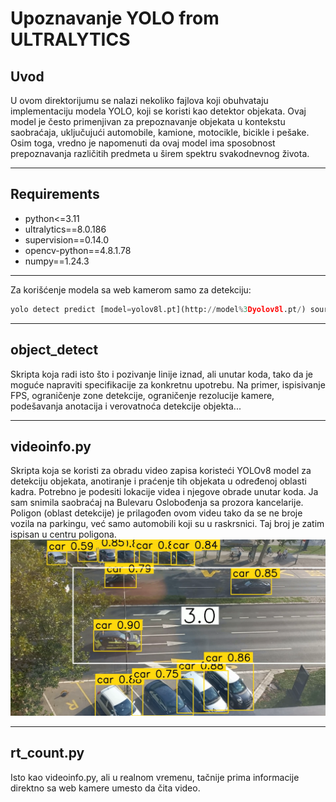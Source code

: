 # Upoznavanje YOLO from ULTRALYTICS

## Uvod

U ovom direktorijumu se nalazi nekoliko fajlova koji obuhvataju implementaciju modela YOLO, koji se koristi kao detektor objekata. Ovaj model je često primenjivan za prepoznavanje objekata u kontekstu saobraćaja, uključujući automobile, kamione, motocikle, bicikle i pešake. Osim toga, vredno je napomenuti da ovaj model ima sposobnost prepoznavanja različitih predmeta u širem spektru svakodnevnog života.

---

## Requirements

- python<=3.11
- ultralytics==8.0.186
- supervision==0.14.0
- opencv-python==4.8.1.78
- numpy==1.24.3

---

Za korišćenje modela sa web kamerom samo za detekciju:

```python
yolo detect predict [model=yolov8l.pt](http://model%3Dyolov8l.pt/) source=0 show=true
```

---

## object_detect

Skripta koja radi isto što i pozivanje linije iznad, ali unutar koda, tako da je moguće napraviti specifikacije za konkretnu upotrebu. Na primer, ispisivanje FPS, ograničenje zone detekcije, ograničenje rezolucije kamere, podešavanja anotacija i verovatnoća detekcije objekta...

---

## videoinfo.py

Skripta koja se koristi za obradu video zapisa koristeći YOLOv8 model za detekciju objekata, anotiranje i praćenje tih objekata u određenoj oblasti kadra. Potrebno je podesiti lokacije videa i njegove obrade unutar koda. Ja sam snimila saobraćaj na Bulevaru Oslobođenja sa prozora kancelarije. Poligon (oblast detekcije) je prilagođen ovom videu tako da se ne broje vozila na parkingu, već samo automobili koji su u raskrsnici. Taj broj je zatim ispisan u centru poligona.
![Alt Text](img/bulevar_screenshot.png)

---

## rt_count.py

Isto kao videoinfo.py, ali u realnom vremenu, tačnije prima informacije direktno sa web kamere umesto da čita video.
